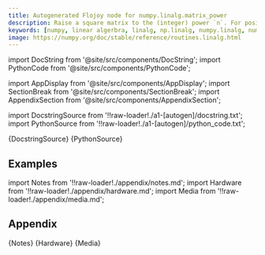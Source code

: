 ```yaml
---
title: Autogenerated Flojoy node for numpy.linalg.matrix_power
description: Raise a square matrix to the (integer) power `n`. For positive integers `n`, the power is computed by repeated matrix squarings and matrix multiplications. If ``n == 0``, the identity matrix of the same shape as M is returned. If ``n < 0``, the inverse is computed and then raised to the ``abs(n)``.  .. note Stacks of object matrices are not currently supported.
keywords: [numpy, linear algerbra, linalg, np.linalg, numpy.linalg, numpy.linalg.matrix_power]
image: https://numpy.org/doc/stable/reference/routines.linalg.html
---
```


[//]: # (Custom component imports)

import DocString from '@site/src/components/DocString';
import PythonCode from '@site/src/components/PythonCode';

import AppDisplay from '@site/src/components/AppDisplay';
import SectionBreak from '@site/src/components/SectionBreak';
import AppendixSection from '@site/src/components/AppendixSection';

[//]: # (Docstring)

import DocstringSource from '!!raw-loader!./a1-[autogen]/docstring.txt';
import PythonSource from '!!raw-loader!./a1-[autogen]/python_code.txt';


<DocString>{DocstringSource}</DocString>
<PythonCode GLink='NUMPY/linalg/MATRIX_POWER/MATRIX_POWER.py'>{PythonSource}</PythonCode>


<SectionBreak />

    

[//]: # (Examples)

## Examples

<AppDisplay 
  GLink='NUMPY/linalg/MATRIX_POWER'
  nodeLabel='MATRIX_POWER'>
</AppDisplay>

<SectionBreak />

    

[//]: # (Appendix)

import Notes from '!!raw-loader!./appendix/notes.md';
import Hardware from '!!raw-loader!./appendix/hardware.md';
import Media from '!!raw-loader!./appendix/media.md';

## Appendix

<AppendixSection index={0} folderPath='nodes/NUMPY/linalg/MATRIX_POWER/appendix/'>{Notes}</AppendixSection>
<AppendixSection index={1} folderPath='nodes/NUMPY/linalg/MATRIX_POWER/appendix/'>{Hardware}</AppendixSection>
<AppendixSection index={2} folderPath='nodes/NUMPY/linalg/MATRIX_POWER/appendix/'>{Media}</AppendixSection>


